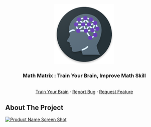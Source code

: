 

<!-- PROJECT LOGO -->
<br />
<p align="center">
  <a href="https://github.com/jaysavsani07/math-metrix">
    <img src="android/app/src/main/res/mipmap-xxxhdpi/ic_launcher_round.png">
  </a>

  <h3 align="center">Math Matrix : Train Your Brain, Improve Math Skill</h3>

  <p align="center">
    <br />
    <a href="https://play.google.com/store/apps/details?id=com.nividata.mathmatrix">Train Your Brain</a>
    ·
    <a href="https://github.com/jaysavsani07/math-metrix/issues">Report Bug</a>
    ·
    <a href="https://github.com/jaysavsani07/math-metrix/issues">Request Feature</a>
  </p>
</p>

<!-- ABOUT THE PROJECT -->
## About The Project

[![Product Name Screen Shot][product-screenshot]](https://example.com)


<!-- MARKDOWN LINKS & IMAGES -->
<!-- https://www.markdownguide.org/basic-syntax/#reference-style-links -->
[product-screenshot]: https://github.com/Fenil-Nividata/FlutterBMI/blob/master/banner_new3.jpg

